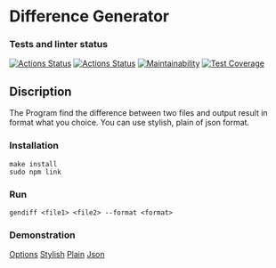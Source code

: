 # Difference Generator
### Tests and linter status
[![Actions Status](https://github.com/tigp/frontend-project-lvl2/workflows/hexlet-check/badge.svg)](https://github.com/tigp/frontend-project-lvl2/actions)
[![Actions Status](https://github.com/tigp/frontend-project-lvl2/workflows/linter/badge.svg)](https://github.com/tigp/frontend-project-lvl2/actions)
[![Maintainability](https://api.codeclimate.com/v1/badges/a99a88d28ad37a79dbf6/maintainability)](https://codeclimate.com/github/codeclimate/codeclimate/maintainability)
[![Test Coverage](https://api.codeclimate.com/v1/badges/a99a88d28ad37a79dbf6/test_coverage)](https://codeclimate.com/github/codeclimate/codeclimate/test_coverage)

## Discription

The Program find the difference between two files and output result in format what you choice. You can use stylish, plain of json format.

### Installation
```
make install
sudo npm link
```

### Run
```
gendiff <file1> <file2> --format <format>
```

### Demonstration
[Options](https://asciinema.org/a/499301 "Options")
[Stylish](https://asciinema.org/a/499305 "Stylish")
[Plain](https://asciinema.org/a/499306 "Plain")
[Json](https://asciinema.org/a/499307 "Json")